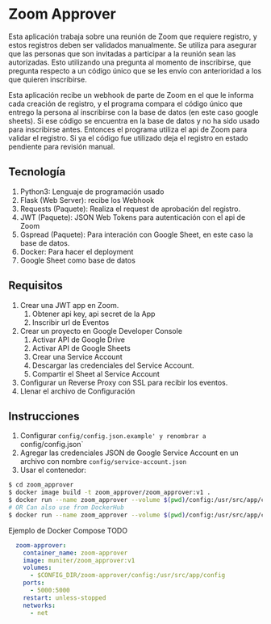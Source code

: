 # Zoom Approver

Esta aplicación trabaja sobre una reunión de Zoom que requiere registro, y estos registros deben ser validados manualmente. Se utiliza para asegurar que las personas que son invitadas a participar a la reunión sean las autorizadas. Esto utilizando una pregunta al momento de inscribirse, que pregunta respecto a un código único que se les envío con anterioridad a los que quieren inscribirse.

Esta aplicación recibe un webhook de parte de Zoom en el que le informa cada creación de registro, y el programa compara el código único que entrego la persona al inscribirse con la base de datos (en este caso google sheets). Si ese código se encuentra en la base de datos y no ha sido usado para inscribirse antes. Entonces el programa utiliza el api de Zoom para validar el registro. Si ya el código fue utilizado deja el registro en estado pendiente para revisión manual.

## Tecnología

1. Python3: Lenguaje de programación usado
1. Flask (Web Server): recibe los Webhook
1. Requests (Paquete): Realiza el request de aprobación del registro.
1. JWT (Paquete): JSON Web Tokens para autenticación con el api de Zoom
1. Gspread (Paquete): Para interación con Google Sheet, en este caso la base de datos.
1. Docker: Para hacer el deployment
1. Google Sheet como base de datos

## Requisitos

1. Crear una JWT app en Zoom.
    1. Obtener api key, api secret de la App
    1. Inscribir url de Eventos
1. Crear un proyecto en Google Developer Console
    1. Activar API de Google Drive
    1. Activar API de Google Sheets
    1. Crear una Service Account
    1. Descargar las credenciales del Service Account.
    1. Compartir el Sheet al Service Account
1. Configurar un Reverse Proxy con SSL para recibir los eventos.
1. Llenar el archivo de Configuración

## Instrucciones

1. Configurar `config/config.json.example' y renombrar a `config/config.json`
1. Agregar las credenciales JSON de Google Service Account en un archivo con nombre `config/service-account.json`
1. Usar el contenedor:

```bash
$ cd zoom_approver
$ docker image build -t zoom_approver/zoom_approver:v1 .
$ docker run --name zoom_approver --volume $(pwd)/config:/usr/src/app/config -p 5000:5000 zoom_approver/zoom_approver:v1
# OR Can also use from DockerHub
$ docker run --name zoom_approver --volume $(pwd)/config:/usr/src/app/config -p 5000:5000 muniter/zoom_approver:v1
```

Ejemplo de Docker Compose TODO

```yaml
  zoom-approver:
    container_name: zoom-approver
    image: muniter/zoom_approver:v1
    volumes:
      - $CONFIG_DIR/zoom-approver/config:/usr/src/app/config
    ports:
      - 5000:5000
    restart: unless-stopped
    networks:
      - net
```
